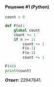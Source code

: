#### Решение #1 (Python)
```python
count = 0

def F(n):
    global count
    count += 1
    if n >= 1:
        count += 1
        F(n-1)
        F(n-3)
        count += 1

F(40)
print(count)
```
**Ответ:** 22947841.
